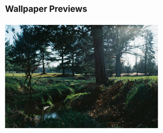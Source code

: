 # Wallpaper Previews

<img src="1718810825962903.png" alt=""/>
<img src="1723001287578120.png" alt=""/>
<img src="1732393188491092.png" alt=""/>
<img src="forest-2.png" alt=""/>
<img src="peaceful-forest.png" alt=""/>
<img src="waterside-forest.png" alt=""/>
